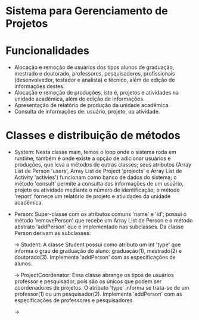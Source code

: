 # Sistema para Gerenciamento de Projetos
# Funcionalidades
- Alocação e remoção de usuários dos tipos alunos de graduação, mestrado e doutorado, professores, pesquisadores, profissionais (desenvolvedor, testador e analista) e técnico, além de edição de informações destes.
- Alocação e remoção de produções, isto é, projetos e atividades na unidade acadêmica, além de edição de informações.
- Apresentação de relatório de produção da unidade acadêmica.
- Consulta de informações de: usuário, projeto, ou atividade.
# Classes e distribuição de métodos
- System: Nesta classe main, temos o loop onde o sistema roda em runtime, também é onde existe a opção de adicionar usuários e produções, que leva a métodos de outras classes; seus atributos (Array List de Person 'users', Array List de Project 'projects' e Array List de Activity 'activies') funcionam como banco de dados do sistema; o método 'consult' permite a consulta das informações de um usuário, projeto ou atividade mediante o número de identificação; o método 'report' fornece um relatório de projeto e atividades da unidade acadêmica.
- Person: Super-classe com os atributos comuns 'name' e 'id'; possui o método 'removePerson' que recebe um Array List de Person e o método abstrato 'addPerson' que é implementado nas subclasses. Da classe Person derivam as subclasses:
    
    -> Student: A classe Student possui como atributo um int 'type' que informa o grau de graduação do aluno: graduação(1), mestrado(2) e doutorado(3). Implementa 'addPerson' com as especificações de alunos.
    
    -> ProjectCoordenator: Essa classe abrange os tipos de usuários professor e pesquisador, poís são os únicos que podem ser coordenadores de projetos. O atributo 'type' informa se trata-se de um professor(1) ou um pesquisador(2). Implementa 'addPerson' com as especificações de professores e pesquisadores.
    
    -> 
